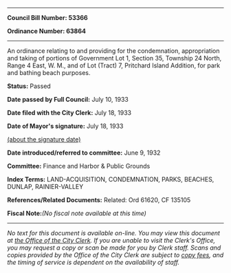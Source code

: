 

********

**Council Bill Number: 53366**
   
**Ordinance Number: 63864**
********

 An ordinance relating to and providing for the condemnation, appropriation and taking of portions of Government Lot 1, Section 35, Township 24 North, Range 4 East, W. M., and of Lot (Tract) 7, Pritchard Island Addition, for park and bathing beach purposes.

**Status:** Passed
   
**Date passed by Full Council:** July 10, 1933
   
**Date filed with the City Clerk:** July 18, 1933
   
**Date of Mayor's signature:** July 18, 1933
   
[(about the signature date)](/~public/approvaldate.htm)
   
   
   
**Date introduced/referred to committee:** June 9, 1932
   
**Committee:** Finance and Harbor & Public Grounds
   
   
**Index Terms:** LAND-ACQUISITION, CONDEMNATION, PARKS, BEACHES, DUNLAP, RAINIER-VALLEY

**References/Related Documents:** Related: Ord 61620, CF 135105

**Fiscal Note:**_(No fiscal note available at this time)_
********

_No text for this document is available on-line. You may view this document at [the Office of the City Clerk](http://www.seattle.gov/leg/clerk/contactUs.htm). If you are unable to visit the Clerk's Office, you may request a copy or scan be made for you by Clerk staff. Scans and copies provided by the Office of the City Clerk are subject to [copy fees](http://clerk.seattle.gov/~public/clerkfees.htm), and the timing of service is dependent on the availability of staff._

